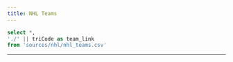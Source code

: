 ```yaml
---
title: NHL Teams
---
```


```sql nhl_teams
select *,
'./' || triCode as team_link
from 'sources/nhl/nhl_teams.csv'
```

---

<DataTable data="{nhl_teams}" search="true" link=team_link rows=all>
    <Column id="fullName" title="Name" />
</DataTable>